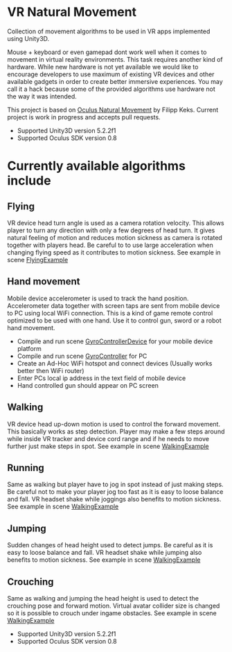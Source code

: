 # VR Natural Movement

Collection of movement algorithms to be used in VR apps implemented using Unity3D.

Mouse + keyboard or even gamepad dont work well when it comes to movement in virtual reality environments. This task requires another kind of hardware. While new hardware is not yet available we would like to encourage developers to use maximum of existing VR devices and other available gadgets in order to create better immersive experiences.
You may call it a hack because some of the provided algorithms use hardware not the way it was intended.

This project is based on [Oculus Natural Movement](https://github.com/taphos/oculus-natural-movement) by Filipp Keks. Current project is work in progress and accepts pull requests.

 * Supported Unity3D version 5.2.2f1
 * Supported Oculus SDK version 0.8

# Currently available algorithms include

## Flying

VR device head turn angle is used as a camera rotation velocity. This allows player to turn any direction with only a few degrees of head turn. It gives natural feeling of motion and reduces motion sickness as camera is rotated together with players head. Be careful to to use large acceleration when changing flying speed as it contributes to motion sickness.
See example in scene [FlyingExample](https://github.com/criffin/vr-natural-movement/blob/master/Assets/VRNaturalMovement/Scenes/FlyingExample.unity)

## Hand movement

Mobile device accelerometer is used to track the hand position. Accelerometer data together with screen taps are sent from mobile device to PC using local WiFi connection. This is a kind of game remote control optimized to be used with one hand. Use it to control gun, sword or a robot hand movement.

 * Compile and run scene [GyroControllerDevice](https://github.com/criffin/vr-natural-movement/blob/master/Assets/GyroController/Scenes/GyroControllerDevice.unity) for your mobile device platform
 * Compile and run scene [GyroController](https://github.com/criffin/vr-natural-movement/blob/master/Assets/GyroController/Scenes/GyroControllerDevice.unity) for PC
 * Create an Ad-Hoc WiFi hotspot and connect devices (Usually works better then WiFi router)
 * Enter PCs local ip address in the text field of mobile device
 * Hand controlled gun should appear on PC screen

## Walking

VR device head up-down motion is used to control the forward movement. This basically works as step detection. Player may make a few steps around  while inside VR tracker and device cord range and if he needs to move further just make steps in spot.
See example in scene [WalkingExample](https://github.com/criffin/vr-natural-movement/blob/master/Assets/VRNaturalMovement/Scenes/WalkingExample.unity)

## Running

Same as walking but player have to jog in spot instead of just making steps. Be careful not to make your player jog too fast as it is easy to loose balance and fall. VR headset shake while joggings also benefits to motion sickness.
See example in scene [WalkingExample](https://github.com/criffin/vr-natural-movement/blob/master/Assets/VRNaturalMovement/Scenes/WalkingExample.unity)

## Jumping

Sudden changes of head height used to detect jumps. Be careful as it is easy to loose balance and fall. VR headset shake while jumping also benefits to motion sickness.
See example in scene [WalkingExample](https://github.com/criffin/vr-natural-movement/blob/master/Assets/VRNaturalMovement/Scenes/WalkingExample.unity)

## Crouching

Same as walking and jumping the head height is used to detect the crouching pose and forward motion. Virtual avatar collider size is changed so it is possible to crouch under ingame obstacles.
See example in scene [WalkingExample](https://github.com/criffin/vr-natural-movement/blob/master/Assets/VRNaturalMovement/Scenes/WalkingExample.unity)

 * Supported Unity3D version 5.2.2f1
 * Supported Oculus SDK version 0.8
 

